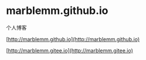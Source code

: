 # marblemm.github.io
个人博客

[http://marblemm.github.io](http://marblemm.github.io)

[http://marblemm.gitee.io](http://marblemm.gitee.io)